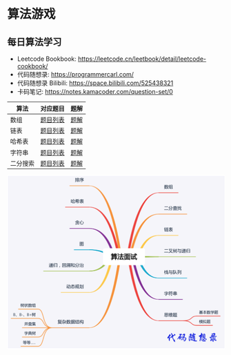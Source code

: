 # 算法游戏

## 每日算法学习
- Leetcode Bookbook: https://leetcode.cn/leetbook/detail/leetcode-cookbook/
- 代码随想录: https://programmercarl.com/
- 代码随想录 Bilibili: https://space.bilibili.com/525438321
- 卡码笔记: https://notes.kamacoder.com/question-set/0

| 算法   | 对应题目                                                                | 题解                            |
|------|---------------------------------------------------------------------|-------------------------------|
| 数组   | [题目列表](https://leetcode.cn/leetbook/read/leetcode-cookbook/5licpe/) | [题解](array/README.md)         |
| 链表   | [题目列表](https://leetcode.cn/leetbook/read/leetcode-cookbook/56gbm6/) | [题解](list/README.md)          |
| 哈希表  | [题目列表](https://leetcode.cn/leetbook/read/leetcode-cookbook/5l5dce/) | [题解](hash/README.md)          |
| 字符串  | [题目列表](https://leetcode.cn/leetbook/read/leetcode-cookbook/5qmci3/) | [题解](string/README.md)        |
| 二分搜索 | [题目列表](https://leetcode.cn/leetbook/read/leetcode-cookbook/5424v5/) | [题解](binary-search/README.md) |                                                                    |                       |


<img src="images/算法大纲.png" width="600"/>
